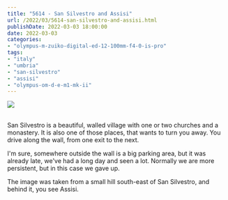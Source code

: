 ```yaml
---
title: "5614 - San Silvestro and Assisi"
url: /2022/03/5614-san-silvestro-and-assisi.html
publishDate: 2022-03-03 18:00:00
date: 2022-03-03
categories:
- "olympus-m-zuiko-digital-ed-12-100mm-f4-0-is-pro"
tags:
- "italy"
- "umbria"
- "san-silvestro"
- "assisi"
- "olympus-om-d-e-m1-mk-ii"
---
```

<div class="container">
<div class="center"><a target="_blank" href="https://d25zfm9zpd7gm5.cloudfront.net/1200x1200/2019/20190903_170341_lr.jpg"><img class="webfeedsFeaturedVisual" src="https://d25zfm9zpd7gm5.cloudfront.net/0600x0600/2019/20190903_170341_lr.jpg" /></a></div>
</div>
<br />

San Silvestro is a beautiful, walled village with one or two
churches and a monastery. It is also one of those places,
that wants to turn you away. You drive along the wall, from
one exit to the next. 

I'm sure, somewhere outside the wall is a big parking area,
but it was already late, we've had a long day and seen a
lot. Normally we are more persistent, but in this case we
gave up.

The image was taken from a small hill south-east of San
Silvestro, and behind it, you see Assisi.
